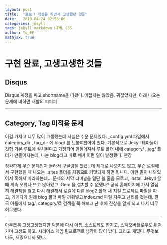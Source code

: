 ```yaml
---
layout: post
title:  "블로그 개설을 하면서 고생했던 것들"
date:   2019-04-24 02:56:00
categories: jekyll
tags: jekyll markdown HTML CSS
author: Yo_EE
mathjax: true
---
```

# 구현 완료, 고생고생한 것들
## Disqus
Disqus 계정을 파고 shortname을 따왔다.
어렵지는 않았음. 귀찮았지만, 아래 나오는 문제에 비하면 새발의 피피피

---
## Category, Tag 미적용 문제
이걸 가지고 너무 많이 고생했는데 사실은 쉬운 문제였다.
_config.yml 파일에서 category_dir , tag_dir 에 blog/ 를 덧붙여줬어야 했다.
기본적으로 Jekyll 테마들이 깃헙 기본 루트에 설치된다고 가정되어 만들어져서 루트 폴더 내에 category/ , tag/ 폴더가 만들어지는데, 나는 blog라고 따로 빼서 이런 일이 발생했다. 젠장

정확하게 무슨 문제인지 몰라서 구글링을 했었는데 제대로 나오지도 않고, 무슨 로컬에서 구현했을 때 나오는 _sites 폴더를 자동으로 커밋되게 하면 됩니다. 이런 말이 나와있어서 혹해서 따라하는데… 문제의 서막
 터미널을 일단 쓸 줄을 모르고, install Jekyll 할 때 계속 오류나 뜨고 앉아있고. Gem 을 설치할 수 없댔나?
공식 홈페이지에 가서 열심히 해결책을 찾고 다시 해결해서 로컬에 다른 blog2 폴더 새 지킬 프로젝트 파일을 파고, 거기다가 원래 blog 폴더 파일 끼워넣고 index.md 파일 지우고 난리를 쳤는데.
결국 아톰에서 tag/, category/로 검색을 쭉 해보고 난 후에 진상을 알게 되고 나서 너무 허무했다.

---
아무쪼록 고생고생했지만 덕분에 다시 아톰, 소스트리도 만지고, 스택오버플로우도 뒤져가며 고생도 하고. 시리어스 게임 팀프로젝트 생각이 많이 났다.
그리고 재밌다.
무엇보다도, 재밌으니까 됐다.

